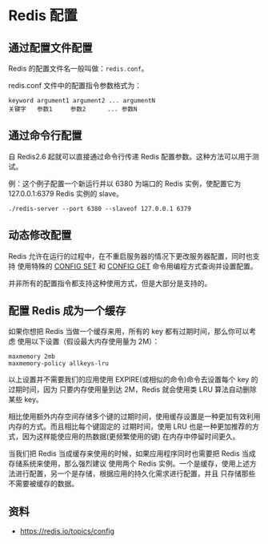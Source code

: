 # Redis 配置

## 通过配置文件配置

Redis 的配置文件名一般叫做：`redis.conf`。

redis.conf 文件中的配置指令参数格式为：

```
keyword argument1 argument2 ... argumentN
关键字   参数1     参数2      ... 参数N
```

## 通过命令行配置

自 Redis2.6 起就可以直接通过命令行传递 Redis 配置参数。这种方法可以用于测试。

例：这个例子配置一个新运行并以 6380 为端口的 Redis 实例，使配置它为 127.0.0.1:6379 Redis 实例的 slave。

```
./redis-server --port 6380 --slaveof 127.0.0.1 6379
```

## 动态修改配置

Redis 允许在运行的过程中，在不重启服务器的情况下更改服务器配置，同时也支持 使用特殊的 [CONFIG SET](https://redis.io/commands/config-set) 和 [CONFIG GET](https://redis.io/commands/config-get) 命令用编程方式查询并设置配置。

并非所有的配置指令都支持这种使用方式，但是大部分是支持的。

## 配置 Redis 成为一个缓存

如果你想把 Redis 当做一个缓存来用，所有的 key 都有过期时间，那么你可以考虑 使用以下设置（假设最大内存使用量为 2M）：

```
maxmemory 2mb
maxmemory-policy allkeys-lru
```

以上设置并不需要我们的应用使用 EXPIRE(或相似的命令)命令去设置每个 key 的过期时间，因为 只要内存使用量到达 2M，Redis 就会使用类 LRU 算法自动删除某些 key。

相比使用额外内存空间存储多个键的过期时间，使用缓存设置是一种更加有效利用内存的方式。而且相比每个键固定的 过期时间，使用 LRU 也是一种更加推荐的方式，因为这样能使应用的热数据(更频繁使用的键) 在内存中停留时间更久。

当我们把 Redis 当成缓存来使用的时候，如果应用程序同时也需要把 Redis 当成存储系统来使用，那么强烈建议 使用两个 Redis 实例。一个是缓存，使用上述方法进行配置，另一个是存储，根据应用的持久化需求进行配置，并且 只存储那些不需要被缓存的数据。

## 资料

- https://redis.io/topics/config
